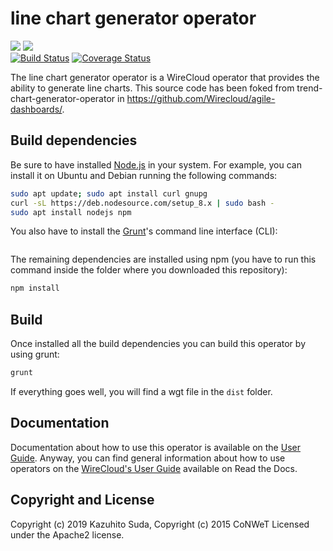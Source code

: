 # line chart generator operator

[![](https://nexus.lab.fiware.org/repository/raw/public/badges/chapters/visualization.svg)](https://www.fiware.org/developers/catalogue/)
![](https://img.shields.io/github/license/lets-fiware/line-chart-generator-operator.svg)<br/>
[![Build Status](https://travis-ci.org/lets-fiware/line-chart-generator-operator.svg?branch=master)](https://travis-ci.org/lets-fiware/line-chart-generator-operator)
[![Coverage Status](https://coveralls.io/repos/github/lets-fiware/line-chart-generator-operator/badge.svg)](https://coveralls.io/github/lets-fiware/line-chart-generator-operator)

The line chart generator operator is a WireCloud operator that provides the ability to generate line charts.
This source code has been foked from trend-chart-generator-operator in https://github.com/Wirecloud/agile-dashboards/.

## Build dependencies

Be sure to have installed [Node.js](https://nodejs.org/) in your system. For example, you can install it on Ubuntu and Debian running the following commands:

```bash
sudo apt update; sudo apt install curl gnupg
curl -sL https://deb.nodesource.com/setup_8.x | sudo bash -
sudo apt install nodejs npm 
```

You also have to install the [Grunt](https://gruntjs.com/)'s command line interface (CLI):

```sudo npm install -g grunt-cli
```

The remaining dependencies are installed using npm (you have to run this command
inside the folder where you downloaded this repository):

```bash
npm install
```


## Build

Once installed all the build dependencies you can build this operator by using grunt:

```bash
grunt
```

If everything goes well, you will find a wgt file in the `dist` folder.


## Documentation

Documentation about how to use this operator is available on the
[User Guide](src/doc/userguide.md). Anyway, you can find general information
about how to use operators on the
[WireCloud's User Guide](https://wirecloud.readthedocs.io/en/stable/user_guide/)
available on Read the Docs.

## Copyright and License

Copyright (c) 2019 Kazuhito Suda,
Copyright (c) 2015 CoNWeT
Licensed under the Apache2 license.
